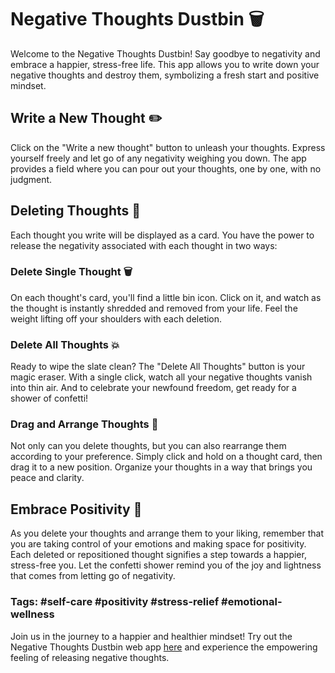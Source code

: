 # Negative Thoughts Dustbin 🗑️

Welcome to the Negative Thoughts Dustbin! Say goodbye to negativity and embrace a happier, stress-free life. This app allows you to write down your negative thoughts and destroy them, symbolizing a fresh start and positive mindset.

## Write a New Thought ✏️

Click on the "Write a new thought" button to unleash your thoughts. Express yourself freely and let go of any negativity weighing you down. The app provides a field where you can pour out your thoughts, one by one, with no judgment.

## Deleting Thoughts 🚮

Each thought you write will be displayed as a card. You have the power to release the negativity associated with each thought in two ways:

### Delete Single Thought 🗑️

On each thought's card, you'll find a little bin icon. Click on it, and watch as the thought is instantly shredded and removed from your life. Feel the weight lifting off your shoulders with each deletion.

### Delete All Thoughts 💥

Ready to wipe the slate clean? The "Delete All Thoughts" button is your magic eraser. With a single click, watch all your negative thoughts vanish into thin air. And to celebrate your newfound freedom, get ready for a shower of confetti!

### Drag and Arrange Thoughts 🌈

Not only can you delete thoughts, but you can also rearrange them according to your preference. Simply click and hold on a thought card, then drag it to a new position. Organize your thoughts in a way that brings you peace and clarity.

## Embrace Positivity 🌟

As you delete your thoughts and arrange them to your liking, remember that you are taking control of your emotions and making space for positivity. Each deleted or repositioned thought signifies a step towards a happier, stress-free you. Let the confetti shower remind you of the joy and lightness that comes from letting go of negativity.

### Tags: #self-care #positivity #stress-relief #emotional-wellness

Join us in the journey to a happier and healthier mindset! Try out the Negative Thoughts Dustbin web app [here](https://chessmadridista.github.io/negative-thoughts-dustbin/) and experience the empowering feeling of releasing negative thoughts.
